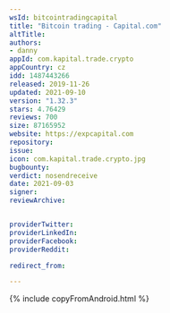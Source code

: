 ```yaml
---
wsId: bitcointradingcapital
title: "Bitcoin trading - Capital.com"
altTitle: 
authors:
- danny
appId: com.kapital.trade.crypto
appCountry: cz
idd: 1487443266
released: 2019-11-26
updated: 2021-09-10
version: "1.32.3"
stars: 4.76429
reviews: 700
size: 87165952
website: https://expcapital.com
repository: 
issue: 
icon: com.kapital.trade.crypto.jpg
bugbounty: 
verdict: nosendreceive
date: 2021-09-03
signer: 
reviewArchive:


providerTwitter: 
providerLinkedIn: 
providerFacebook: 
providerReddit: 

redirect_from:

---
```



{% include copyFromAndroid.html %}
